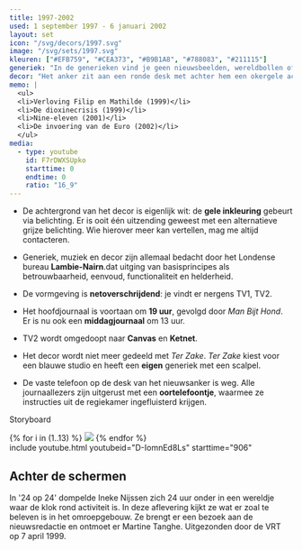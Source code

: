 ```yaml
---
title: 1997-2002
used: 1 september 1997 - 6 januari 2002
layout: set
icon: "/svg/decors/1997.svg"
image: "/svg/sets/1997.svg"
kleuren: ["#EFB759", "#CEA373", "#B9B1A8", "#788083", "#211115"]
generiek: "In de generieken vind je geen nieuwsbeelden, wereldbollen of andere franjes terug, wel een opeenvolging van cijfers die eindigen op het uur van de nieuwsuitzending."
decor: "Het anker zit aan een ronde desk met achter hem een okergele achtergrond. Er is geen scherm meer in de studio. In het decor zitten vervormde spiegels die de camera's reflecteren."
memo: |
  <ul>
  <li>Verloving Filip en Mathilde (1999)</li>
  <li>De dioxinecrisis (1999)</li>
  <li>Nine-eleven (2001)</li>
  <li>De invoering van de Euro (2002)</li>
  </ul>
media:
  - type: youtube
    id: F7rDWXSUpko
    starttime: 0
    endtime: 0
    ratio: "16_9"
---
```



* De achtergrond van het decor is eigenlijk wit: de **gele inkleuring** gebeurt via belichting. Er is ooit één uitzending geweest met een alternatieve grijze belichting. Wie hierover meer kan vertellen, mag me altijd contacteren.

* Generiek, muziek en decor zijn allemaal bedacht door het Londense bureau **Lambie-Nairn**.dat uitging van basisprincipes als betrouwbaarheid, eenvoud, functionaliteit en helderheid.

* De vormgeving is **netoverschrijdend**: je vindt er nergens TV1, TV2.

* Het hoofdjournaal is voortaan om **19 uur**, gevolgd door <cite>Man Bijt Hond</cite>. Er is nu ook een **middagjournaal** om 13 uur.

* TV2 wordt omgedoopt naar **Canvas** en **Ketnet**.

* Het decor wordt niet meer gedeeld met <cite>Ter Zake</cite>. <cite>Ter Zake</cite> kiest voor een blauwe studio en heeft een **eigen** generiek met een scalpel.

* De vaste telefoon op de desk van het nieuwsanker is weg. Alle journaallezers zijn uitgerust met een **oortelefoontje**, waarmee ze instructies uit de regiekamer ingefluisterd krijgen.

<div class="module">
  <p class="module-title">Storyboard</p>
  {% for i in (1..13) %}
    <img src="/img/1997/{{i}}.svg" class="storyboard-image">
  {% endfor %}
</div>

<div class="alt">
<div class="grid grid-pad">
<div class="col-1-2">
include youtube.html youtubeid="D-IomnEd8Ls" starttime="906"
</div>
<div class="col-1-2">

<h2>Achter de schermen</h2>

In '24 op 24' dompelde Ineke Nijssen zich 24 uur onder in een wereldje waar de klok rond activiteit is. In deze aflevering kijkt ze wat er zoal te beleven is in het omroepgebouw. Ze brengt er een bezoek aan de nieuwsredactie en ontmoet er Martine Tanghe. Uitgezonden door de VRT op 7 april 1999.

</div>
</div>
</div>
